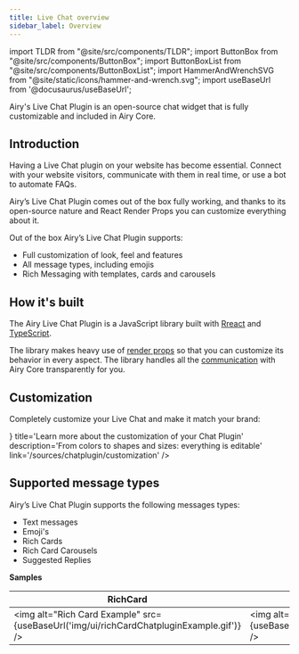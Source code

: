 ```yaml
---
title: Live Chat overview
sidebar_label: Overview
---
```


import TLDR from "@site/src/components/TLDR";
import ButtonBox from "@site/src/components/ButtonBox";
import ButtonBoxList from "@site/src/components/ButtonBoxList";
import HammerAndWrenchSVG from "@site/static/icons/hammer-and-wrench.svg";
import useBaseUrl from '@docusaurus/useBaseUrl';

<TLDR>

Airy's Live Chat Plugin is an open-source chat widget that is fully customizable
and included in Airy Core.

 </TLDR>

## Introduction

Having a Live Chat plugin on your website has become essential. Connect with
your website visitors, communicate with them in real time, or use a bot to
automate FAQs.

Airy’s Live Chat Plugin comes out of the box fully working, and thanks to its
open-source nature and React Render Props you can customize everything about it.

Out of the box Airy’s Live Chat Plugin supports:

- Full customization of look, feel and features
- All message types, including emojis
- Rich Messaging with templates, cards and carousels

## How it's built

The Airy Live Chat Plugin is a JavaScript library built with
[Rreact](https://preactjs.com/) and
[TypeScript](https://www.typescriptlang.org/).

The library makes heavy use of [render
props](https://reactjs.org/docs/render-props.html) so that you can customize its
behavior in every aspect. The library handles all the
[communication](/api/endpoints/chatplugin.md) with Airy Core transparently for
you.

## Customization

Completely customize your Live Chat and make it match your brand:

<ButtonBoxList>
<ButtonBox
    icon={<HammerAndWrenchSVG />}
    title='Learn more about the customization of your Chat Plugin'
    description='From colors to shapes and sizes: everything is editable'
    link='/sources/chatplugin/customization'
/>
</ButtonBoxList>

## Supported message types

Airy’s Live Chat Plugin supports the following messages types:

- Text messages
- Emoji's
- Rich Cards
- Rich Card Carousels
- Suggested Replies

**Samples**

| RichCard                                                                                 | RichCardCarousel                                                                                          | Emojis                                                                  |
| ---------------------------------------------------------------------------------------- | --------------------------------------------------------------------------------------------------------- | ----------------------------------------------------------------------- |
| <img alt="Rich Card Example" src={useBaseUrl('img/ui/richCardChatpluginExample.gif')} /> | <img alt="Rich Card Carousel Example" src={useBaseUrl('img/ui/richCardCarouselChatpluginExample.gif')} /> | <img alt="Emoji Example" src={useBaseUrl('img/ui/emojiExample.png')} /> |
